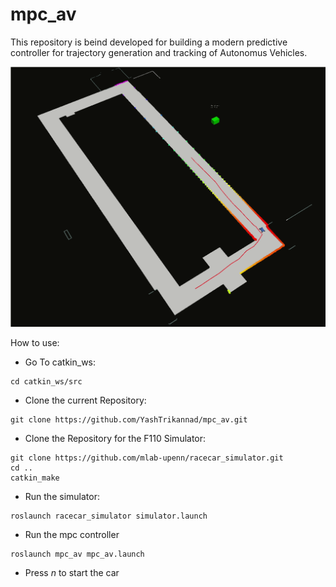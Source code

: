 # mpc_av

This repository is beind developed for building a modern predictive controller for trajectory generation and tracking of Autonomus Vehicles.

![mpc example gif](mpc_av.gif)

How to use:


- Go To catkin_ws: 
```
cd catkin_ws/src
```
- Clone the current Repository: 
```
git clone https://github.com/YashTrikannad/mpc_av.git
```
- Clone the Repository for the F110 Simulator:
```
git clone https://github.com/mlab-upenn/racecar_simulator.git
cd ..
catkin_make
```
- Run the simulator:
```
roslaunch racecar_simulator simulator.launch
```
- Run the mpc controller
```
roslaunch mpc_av mpc_av.launch
```
- Press *n* to start the car 

